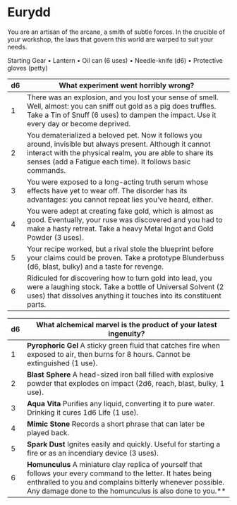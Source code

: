 # Eurydd

You are an artisan of the arcane, a smith of subtle forces. In the crucible of your workshop, the laws that govern this world are warped to suit your needs.

Starting Gear
• Lantern
• Oil can (6 uses)
• Needle-knife (d6)
• Protective gloves (petty)

|d6| What experiment went horribly wrong?|
|----|----|
|1|There was an explosion, and you lost your sense of smell. Well, almost: you can sniff out gold as a pig does truffles. Take a Tin of Snuff (6 uses) to dampen the impact. Use it every day or become deprived.|
|2|You dematerialized a beloved pet. Now it follows you around, invisible but always present. Although it cannot interact with the physical realm, you are able to share its senses (add a Fatigue each time). It follows basic commands.|
|3|You were exposed to a long-acting truth serum whose effects have yet to wear off. The disorder has its advantages: you cannot repeat lies you’ve heard, either.|
|4|You were adept at creating fake gold, which is almost as good. Eventually, your ruse was discovered and you had to make a hasty retreat. Take a heavy Metal Ingot and Gold Powder (3 uses).|
|5|Your recipe worked, but a rival stole the blueprint before your claims could be proven. Take a prototype Blunderbuss (d6, blast, bulky) and a taste for revenge.|
|6|Ridiculed for discovering how to turn gold into lead, you were a laughing stock. Take a bottle of Universal Solvent (2 uses) that dissolves anything it touches into its constituent parts.|

|d6| What alchemical marvel is the product of your latest ingenuity?|
|-----|-----|
|1| **Pyrophoric Gel** A sticky green fluid that catches fire when exposed to air, then burns for 8 hours. Cannot be extinguished (1 use).|
|2| **Blast Sphere** A head-sized iron ball filled with explosive powder that explodes on impact (2d6, reach, blast, bulky, 1 use).|
|3| **Aqua Vita** Purifies any liquid, converting it to pure water. Drinking it cures 1d6 Life (1 use).|
|4| **Mimic Stone** Records a short phrase that can later be played back.|
|5| **Spark Dust** Ignites easily and quickly. Useful for starting a fire or as an incendiary device (3 uses).|
|6| **Homunculus** A miniature clay replica of yourself that follows your every command to the letter. It hates being enthralled to you and complains bitterly whenever possible. Any damage done to the homunculus is also done to you.**
